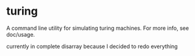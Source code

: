 # turing
A command line utility for simulating turing machines.
For more info, see doc/usage.

currently in complete disarray because I decided to redo everything
